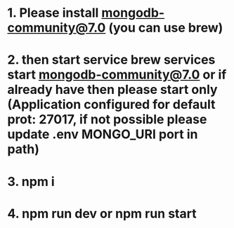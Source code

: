 # 1. Please install mongodb-community@7.0 (you can use brew)
# 2. then start service brew services start mongodb-community@7.0 or if already have then please start only (Application configured for default prot: 27017, if not possible please update .env MONGO_URI port in path)
# 3. npm i
# 4. npm run dev or npm run start